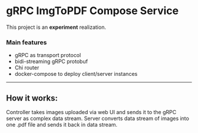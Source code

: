 # gRPC ImgToPDF Compose Service

This project is an **experiment** realization.

### Main features
- gRPC as transport protocol
- bidi-streaming gRPC protobuf
- Chi router
- docker-compose to deploy client/server instances
***
## How it works:
Controller takes images uploaded via web UI and sends it to the gRPC server as complex data stream.
Server converts data stream of images into one .pdf file and sends it back in data stream.



